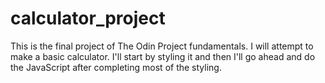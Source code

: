 # calculator_project

This is the final project of The Odin Project fundamentals. I will attempt to make a basic calculator.
I'll start by styling it and then I'll go ahead and do the JavaScript after completing most of the styling.
